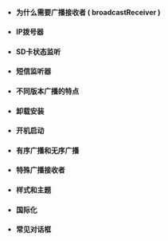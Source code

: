 #### 

* #### 为什么需要广播接收者 \( broadcastReceiver \)

* #### IP拨号器
* #### SD卡状态监听
* #### 短信监听器
* #### 不同版本广播的特点
* #### 卸载安装
* #### 开机启动
* #### 有序广播和无序广播
* #### 特殊广播接收者
* #### 样式和主题
* #### 国际化
* #### 常见对话框



